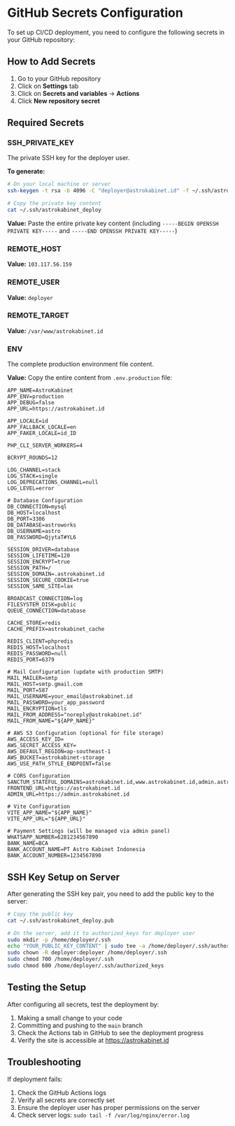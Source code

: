 # GitHub Secrets Configuration

To set up CI/CD deployment, you need to configure the following secrets in your GitHub repository:

## How to Add Secrets

1. Go to your GitHub repository
2. Click on **Settings** tab
3. Click on **Secrets and variables** → **Actions**
4. Click **New repository secret**

## Required Secrets

### SSH_PRIVATE_KEY
The private SSH key for the deployer user.

**To generate:**
```bash
# On your local machine or server
ssh-keygen -t rsa -b 4096 -C "deployer@astrokabinet.id" -f ~/.ssh/astrokabinet_deploy

# Copy the private key content
cat ~/.ssh/astrokabinet_deploy
```

**Value:** Paste the entire private key content (including `-----BEGIN OPENSSH PRIVATE KEY-----` and `-----END OPENSSH PRIVATE KEY-----`)

### REMOTE_HOST
**Value:** `103.117.56.159`

### REMOTE_USER
**Value:** `deployer`

### REMOTE_TARGET
**Value:** `/var/www/astrokabinet.id`

### ENV
The complete production environment file content.

**Value:** Copy the entire content from `.env.production` file:

```env
APP_NAME=AstroKabinet
APP_ENV=production
APP_DEBUG=false
APP_URL=https://astrokabinet.id

APP_LOCALE=id
APP_FALLBACK_LOCALE=en
APP_FAKER_LOCALE=id_ID

PHP_CLI_SERVER_WORKERS=4

BCRYPT_ROUNDS=12

LOG_CHANNEL=stack
LOG_STACK=single
LOG_DEPRECATIONS_CHANNEL=null
LOG_LEVEL=error

# Database Configuration
DB_CONNECTION=mysql
DB_HOST=localhost
DB_PORT=3306
DB_DATABASE=astroworks
DB_USERNAME=astro
DB_PASSWORD=QjytaT#YL6

SESSION_DRIVER=database
SESSION_LIFETIME=120
SESSION_ENCRYPT=true
SESSION_PATH=/
SESSION_DOMAIN=.astrokabinet.id
SESSION_SECURE_COOKIE=true
SESSION_SAME_SITE=lax

BROADCAST_CONNECTION=log
FILESYSTEM_DISK=public
QUEUE_CONNECTION=database

CACHE_STORE=redis
CACHE_PREFIX=astrokabinet_cache

REDIS_CLIENT=phpredis
REDIS_HOST=localhost
REDIS_PASSWORD=null
REDIS_PORT=6379

# Mail Configuration (update with production SMTP)
MAIL_MAILER=smtp
MAIL_HOST=smtp.gmail.com
MAIL_PORT=587
MAIL_USERNAME=your_email@astrokabinet.id
MAIL_PASSWORD=your_app_password
MAIL_ENCRYPTION=tls
MAIL_FROM_ADDRESS="noreply@astrokabinet.id"
MAIL_FROM_NAME="${APP_NAME}"

# AWS S3 Configuration (optional for file storage)
AWS_ACCESS_KEY_ID=
AWS_SECRET_ACCESS_KEY=
AWS_DEFAULT_REGION=ap-southeast-1
AWS_BUCKET=astrokabinet-storage
AWS_USE_PATH_STYLE_ENDPOINT=false

# CORS Configuration
SANCTUM_STATEFUL_DOMAINS=astrokabinet.id,www.astrokabinet.id,admin.astrokabinet.id,dashboard.astrokabinet.id
FRONTEND_URL=https://astrokabinet.id
ADMIN_URL=https://admin.astrokabinet.id

# Vite Configuration
VITE_APP_NAME="${APP_NAME}"
VITE_APP_URL="${APP_URL}"

# Payment Settings (will be managed via admin panel)
WHATSAPP_NUMBER=6281234567890
BANK_NAME=BCA
BANK_ACCOUNT_NAME=PT Astro Kabinet Indonesia
BANK_ACCOUNT_NUMBER=1234567890
```

## SSH Key Setup on Server

After generating the SSH key pair, you need to add the public key to the server:

```bash
# Copy the public key
cat ~/.ssh/astrokabinet_deploy.pub

# On the server, add it to authorized_keys for deployer user
sudo mkdir -p /home/deployer/.ssh
echo "YOUR_PUBLIC_KEY_CONTENT" | sudo tee -a /home/deployer/.ssh/authorized_keys
sudo chown -R deployer:deployer /home/deployer/.ssh
sudo chmod 700 /home/deployer/.ssh
sudo chmod 600 /home/deployer/.ssh/authorized_keys
```

## Testing the Setup

After configuring all secrets, test the deployment by:

1. Making a small change to your code
2. Committing and pushing to the `main` branch
3. Check the Actions tab in GitHub to see the deployment progress
4. Verify the site is accessible at https://astrokabinet.id

## Troubleshooting

If deployment fails:

1. Check the GitHub Actions logs
2. Verify all secrets are correctly set
3. Ensure the deployer user has proper permissions on the server
4. Check server logs: `sudo tail -f /var/log/nginx/error.log`
